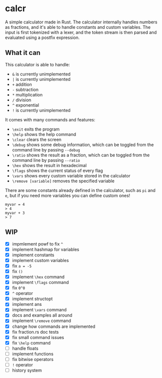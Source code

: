 # calcr

A simple calculator made in Rust. The calculator internally handles
numbers as fractions, and it's able to handle constants and custom variables.
The input is first tokenized with a lexer, and the token stream
is then parsed and evaluated using a postfix expression.

## What it can

This calculator is able to handle:

- `&` is currently unimplemented
- `|` is currently unimplemented
- `+` addition
- `-` subtraction
- `*` multiplication
- `/` division
- `^` exponential
- `!` is currently unimplemented

It comes with many commands and features:

- `\exit` exits the program
- `\help` shows the help command
- `\clear` clears the screen
- `\debug` shows some debug information, which can be toggled from the command line by passing `--debug`
- `\ratio` shows the result as a fraction, which can be toggled from the command line by passing `--ratio`
- `\hex` shows the result in hexadecimal
- `\flags` shows the current status of every flag
- `\vars` shows every custom variable stored in the calculator
- `\remove [variable]` removes the specified variable

There are some constants already defined in the calculator,
such as `pi` and `e`, but if you need more variables you can define custom ones!

```plain text
myvar = 4
> 4
myvar + 3
> 7
```

## WIP

- [x] impmlement powf to fix `^`
- [x] implement hashmap for variables
- [x] implement constants
- [x] implement custom variables
- [x] fix `a = -5`
- [x] fix `()`
- [x] implement `\hex` command
- [x] implement `\flags` command
- [x] fix `0^0`
- [x] `^` operator
- [x] implement structopt
- [x] implement ans
- [x] implement `\vars` command
- [x] docs and examples all around
- [x] implement `\remove` command
- [x] change how commands are implemented
- [x] fix fraction.rs doc tests
- [x] fix small command issues
- [x] fix `\help` command
- [ ] handle floats
- [ ] implement functions
- [ ] fix bitwise operators
- [ ] `!` operator
- [ ] history system
